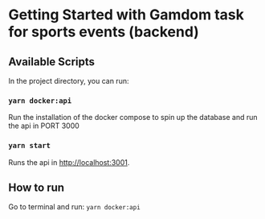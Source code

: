 # Getting Started with Gamdom task for sports events (backend)

## Available Scripts

In the project directory, you can run:

### `yarn docker:api`

Run the installation of the docker compose to spin up the database and run the api in PORT 3000

### `yarn start`

Runs the api in [http://localhost:3001](http://localhost:3001).


## How to run

Go to terminal and run:
`yarn docker:api`
